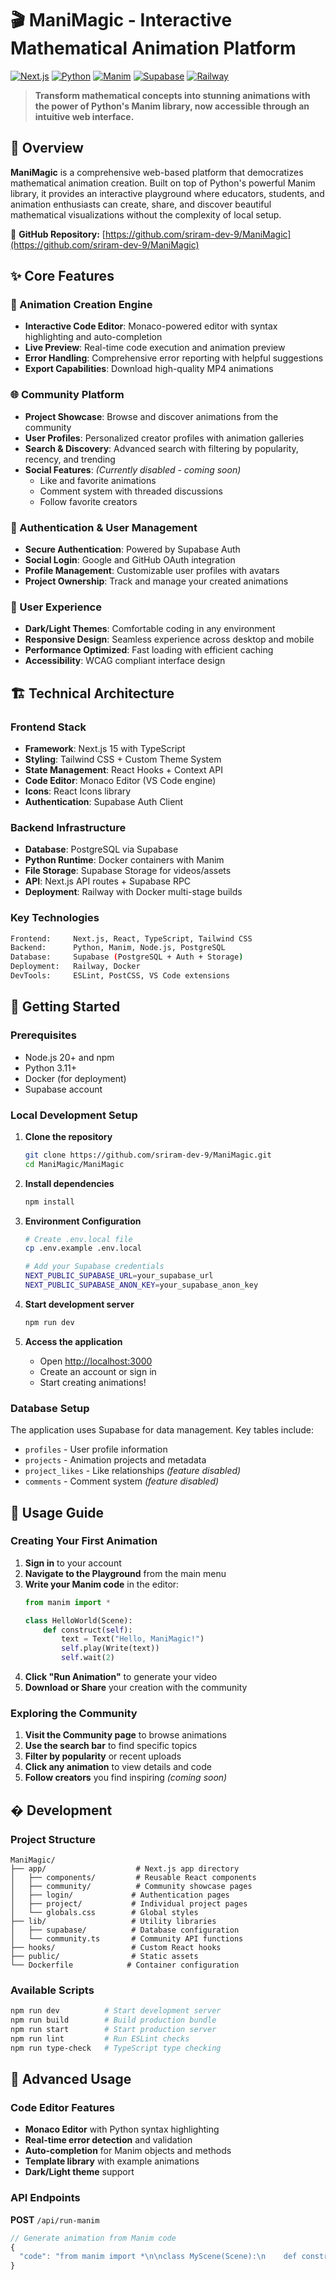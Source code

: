 # 🎬 ManiMagic - Interactive Mathematical Animation Platform

[![Next.js](https://img.shields.io/badge/Next.js-15.4.6-black?style=for-the-badge&logo=next.js)](https://nextjs.org/)
[![Python](https://img.shields.io/badge/Python-3.11-blue?style=for-the-badge&logo=python)](https://python.org/)
[![Manim](https://img.shields.io/badge/Manim-Latest-orange?style=for-the-badge)](https://www.manim.community/)
[![Supabase](https://img.shields.io/badge/Supabase-Database-green?style=for-the-badge&logo=supabase)](https://supabase.com/)
[![Railway](https://img.shields.io/badge/Railway-Deployment-purple?style=for-the-badge&logo=railway)](https://railway.app/)

> **Transform mathematical concepts into stunning animations with the power of Python's Manim library, now accessible through an intuitive web interface.**

## 🌟 Overview

**ManiMagic** is a comprehensive web-based platform that democratizes mathematical animation creation. Built on top of Python's powerful Manim library, it provides an interactive playground where educators, students, and animation enthusiasts can create, share, and discover beautiful mathematical visualizations without the complexity of local setup.

🔗 **GitHub Repository:** [https://github.com/sriram-dev-9/ManiMagic](https://github.com/sriram-dev-9/ManiMagic)

## ✨ Core Features

### 🎯 Animation Creation Engine
- **Interactive Code Editor**: Monaco-powered editor with syntax highlighting and auto-completion
- **Live Preview**: Real-time code execution and animation preview
- **Error Handling**: Comprehensive error reporting with helpful suggestions
- **Export Capabilities**: Download high-quality MP4 animations

### 🌐 Community Platform
- **Project Showcase**: Browse and discover animations from the community
- **User Profiles**: Personalized creator profiles with animation galleries
- **Search & Discovery**: Advanced search with filtering by popularity, recency, and trending
- **Social Features**: *(Currently disabled - coming soon)*
  - Like and favorite animations
  - Comment system with threaded discussions
  - Follow favorite creators

### 🔐 Authentication & User Management
- **Secure Authentication**: Powered by Supabase Auth
- **Social Login**: Google and GitHub OAuth integration
- **Profile Management**: Customizable user profiles with avatars
- **Project Ownership**: Track and manage your created animations

### 🎨 User Experience
- **Dark/Light Themes**: Comfortable coding in any environment
- **Responsive Design**: Seamless experience across desktop and mobile
- **Performance Optimized**: Fast loading with efficient caching
- **Accessibility**: WCAG compliant interface design

## 🏗️ Technical Architecture

### Frontend Stack
- **Framework**: Next.js 15 with TypeScript
- **Styling**: Tailwind CSS + Custom Theme System
- **State Management**: React Hooks + Context API
- **Code Editor**: Monaco Editor (VS Code engine)
- **Icons**: React Icons library
- **Authentication**: Supabase Auth Client

### Backend Infrastructure
- **Database**: PostgreSQL via Supabase
- **Python Runtime**: Docker containers with Manim
- **File Storage**: Supabase Storage for videos/assets
- **API**: Next.js API routes + Supabase RPC
- **Deployment**: Railway with Docker multi-stage builds

### Key Technologies
```bash
Frontend:     Next.js, React, TypeScript, Tailwind CSS
Backend:      Python, Manim, Node.js, PostgreSQL
Database:     Supabase (PostgreSQL + Auth + Storage)
Deployment:   Railway, Docker
DevTools:     ESLint, PostCSS, VS Code extensions
```
## 🚀 Getting Started

### Prerequisites
- Node.js 20+ and npm
- Python 3.11+
- Docker (for deployment)
- Supabase account

### Local Development Setup

1. **Clone the repository**
   ```bash
   git clone https://github.com/sriram-dev-9/ManiMagic.git
   cd ManiMagic/ManiMagic
   ```

2. **Install dependencies**
   ```bash
   npm install
   ```

3. **Environment Configuration**
   ```bash
   # Create .env.local file
   cp .env.example .env.local
   
   # Add your Supabase credentials
   NEXT_PUBLIC_SUPABASE_URL=your_supabase_url
   NEXT_PUBLIC_SUPABASE_ANON_KEY=your_supabase_anon_key
   ```

4. **Start development server**
   ```bash
   npm run dev
   ```

5. **Access the application**
   - Open [http://localhost:3000](http://localhost:3000)
   - Create an account or sign in
   - Start creating animations!

### Database Setup

The application uses Supabase for data management. Key tables include:

- `profiles` - User profile information
- `projects` - Animation projects and metadata
- `project_likes` - Like relationships *(feature disabled)*
- `comments` - Comment system *(feature disabled)*

## 🎯 Usage Guide

### Creating Your First Animation

1. **Sign in** to your account
2. **Navigate to the Playground** from the main menu
3. **Write your Manim code** in the editor:
   ```python
   from manim import *
   
   class HelloWorld(Scene):
       def construct(self):
           text = Text("Hello, ManiMagic!")
           self.play(Write(text))
           self.wait(2)
   ```
4. **Click "Run Animation"** to generate your video
5. **Download or Share** your creation with the community

### Exploring the Community

1. **Visit the Community page** to browse animations
2. **Use the search bar** to find specific topics
3. **Filter by popularity** or recent uploads
4. **Click any animation** to view details and code
5. **Follow creators** you find inspiring *(coming soon)*

## � Development

### Project Structure
```
ManiMagic/
├── app/                    # Next.js app directory
│   ├── components/         # Reusable React components
│   ├── community/          # Community showcase pages
│   ├── login/             # Authentication pages
│   ├── project/           # Individual project pages
│   └── globals.css        # Global styles
├── lib/                   # Utility libraries
│   ├── supabase/          # Database configuration
│   └── community.ts       # Community API functions
├── hooks/                 # Custom React hooks
├── public/                # Static assets
└── Dockerfile            # Container configuration
```

### Available Scripts
```bash
npm run dev          # Start development server
npm run build        # Build production bundle
npm run start        # Start production server
npm run lint         # Run ESLint checks
npm run type-check   # TypeScript type checking
```
## 📖 Advanced Usage

### Code Editor Features
- **Monaco Editor** with Python syntax highlighting
- **Real-time error detection** and validation
- **Auto-completion** for Manim objects and methods
- **Template library** with example animations
- **Dark/Light theme** support

### API Endpoints

**POST** `/api/run-manim`
```javascript
// Generate animation from Manim code
{
  "code": "from manim import *\n\nclass MyScene(Scene):\n    def construct(self):\n        circle = Circle()\n        self.play(Create(circle))"
}
```